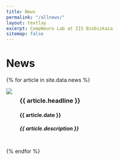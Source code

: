 ```yaml
---
title: News
permalink: "/allnews/"
layout: textlay
excerpt: CompNeuro Lab at IIS Biobizkaia
sitemap: false
---
```


# News

{% for article in site.data.news %}
<div style="display: flex; align-items: flex-start; margin-bottom: 20px;">
  <div style="margin-right: 20px;">
  <img src="{{ site.url }}{{ site.baseurl }}/images/newspic/{{ article.image }}" style="max-width: 300px; height: auto; display: block;">
  </div>
  <div style="flex-grow: 1;">
  <h3>{{ article.headline }}</h3>
  <h4>{{ article.date }}</h4> 
  <h5>{{ article.description }}</h5>
  </div>
</div>
{% endfor %}



